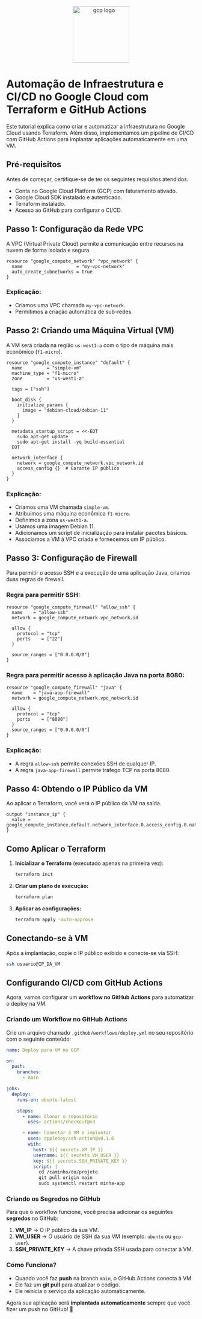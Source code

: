 <div align="center"><img src="https://cloud.google.com/_static/cloud/images/social-icon-google-cloud-1200-630.png" alt="gcp logo" height="150px" /></div>

# Automação de Infraestrutura e CI/CD no Google Cloud com Terraform e GitHub Actions

Este tutorial explica como criar e automatizar a infraestrutura no Google Cloud usando Terraform. Além disso, implementamos um pipeline de CI/CD com GitHub Actions para implantar aplicações automaticamente em uma VM.

## Pré-requisitos
Antes de começar, certifique-se de ter os seguintes requisitos atendidos:
- Conta no Google Cloud Platform (GCP) com faturamento ativado.
- Google Cloud SDK instalado e autenticado.
- Terraform instalado.
- Acesso ao GitHub para configurar o CI/CD.

## Passo 1: Configuração da Rede VPC
A VPC (Virtual Private Cloud) permite a comunicação entre recursos na nuvem de forma isolada e segura.
```hcl
resource "google_compute_network" "vpc_network" {
  name                    = "my-vpc-network"
  auto_create_subnetworks = true
}
```
### Explicação:
- Criamos uma VPC chamada `my-vpc-network`.
- Permitimos a criação automática de sub-redes.

## Passo 2: Criando uma Máquina Virtual (VM)
A VM será criada na região `us-west1-a` com o tipo de máquina mais econômico (`f1-micro`).
```hcl
resource "google_compute_instance" "default" {
  name         = "simple-vm"
  machine_type = "f1-micro"
  zone         = "us-west1-a"

  tags = ["ssh"]

  boot_disk {
    initialize_params {
      image = "debian-cloud/debian-11"
    }
  }

  metadata_startup_script = <<-EOT
    sudo apt-get update
    sudo apt-get install -yq build-essential
  EOT

  network_interface {
    network = google_compute_network.vpc_network.id
    access_config {}  # Garante IP público
  }
}
```
### Explicação:
- Criamos uma VM chamada `simple-vm`.
- Atribuímos uma máquina econômica `f1-micro`.
- Definimos a zona `us-west1-a`.
- Usamos uma imagem Debian 11.
- Adicionamos um script de inicialização para instalar pacotes básicos.
- Associamos a VM à VPC criada e fornecemos um IP público.

## Passo 3: Configuração de Firewall
Para permitir o acesso SSH e a execução de uma aplicação Java, criamos duas regras de firewall.

### Regra para permitir SSH:
```hcl
resource "google_compute_firewall" "allow_ssh" {
  name    = "allow-ssh"
  network = google_compute_network.vpc_network.id

  allow {
    protocol = "tcp"
    ports    = ["22"]
  }

  source_ranges = ["0.0.0.0/0"]
}
```

### Regra para permitir acesso à aplicação Java na porta 8080:
```hcl
resource "google_compute_firewall" "java" {
  name    = "java-app-firewall"
  network = google_compute_network.vpc_network.id

  allow {
    protocol = "tcp"
    ports    = ["8080"]
  }
  source_ranges = ["0.0.0.0/0"]
}
```

### Explicação:
- A regra `allow-ssh` permite conexões SSH de qualquer IP.
- A regra `java-app-firewall` permite tráfego TCP na porta 8080.

## Passo 4: Obtendo o IP Público da VM
Ao aplicar o Terraform, você verá o IP público da VM na saída.
```hcl
output "instance_ip" {
  value = google_compute_instance.default.network_interface.0.access_config.0.nat_ip
}
```

## Como Aplicar o Terraform
1. **Inicializar o Terraform** (executado apenas na primeira vez):
   ```sh
   terraform init
   ```
2. **Criar um plano de execução:**
   ```sh
   terraform plan
   ```
3. **Aplicar as configurações:**
   ```sh
   terraform apply -auto-approve
   ```

## Conectando-se à VM
Após a implantação, copie o IP público exibido e conecte-se via SSH:
```sh
ssh usuario@IP_DA_VM
```

## Configurando CI/CD com GitHub Actions
Agora, vamos configurar um **workflow no GitHub Actions** para automatizar o deploy na VM.

### Criando um Workflow no GitHub Actions
Crie um arquivo chamado `.github/workflows/deploy.yml` no seu repositório com o seguinte conteúdo:

```yaml
name: Deploy para VM no GCP

on:
  push:
    branches:
      - main

jobs:
  deploy:
    runs-on: ubuntu-latest

    steps:
      - name: Clonar o repositório
        uses: actions/checkout@v3

      - name: Conectar à VM e implantar
        uses: appleboy/ssh-action@v0.1.6
        with:
          host: ${{ secrets.VM_IP }}
          username: ${{ secrets.VM_USER }}
          key: ${{ secrets.SSH_PRIVATE_KEY }}
          script: |
            cd /caminho/do/projeto
            git pull origin main
            sudo systemctl restart minha-app
```

### Criando os Segredos no GitHub
Para que o workflow funcione, você precisa adicionar os seguintes **segredos** no GitHub:
1. **VM_IP** → O IP público da sua VM.
2. **VM_USER** → O usuário de SSH da sua VM (exemplo: `ubuntu` ou `gcp-user`).
3. **SSH_PRIVATE_KEY** → A chave privada SSH usada para conectar à VM.

### Como Funciona?
- Quando você faz **push** na branch `main`, o GitHub Actions conecta à VM.
- Ele faz um **git pull** para atualizar o código.
- Ele reinicia o serviço da aplicação automaticamente.

Agora sua aplicação será **implantada automaticamente** sempre que você fizer um push no GitHub! 🚀

